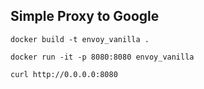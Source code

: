 

## Simple Proxy to Google

```
docker build -t envoy_vanilla .
```

```
docker run -it -p 8080:8080 envoy_vanilla
```

```
curl http://0.0.0.0:8080
```